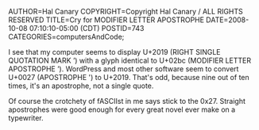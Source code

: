 AUTHOR=Hal Canary
COPYRIGHT=Copyright Hal Canary / ALL RIGHTS RESERVED
TITLE=Cry for MODIFIER LETTER APOSTROPHE
DATE=2008-10-08 07:10:10-05:00 (CDT)
POSTID=743
CATEGORIES=computersAndCode;

I see that my computer seems to display U+2019 (RIGHT SINGLE QUOTATION MARK ’) with a glyph identical to U+02bc (MODIFIER LETTER APOSTROPHE ʼ). WordPress and most other software seem to convert U+0027 (APOSTROPHE ') to U+2019. That's odd, because nine out of ten times, it's an apostrophe, not a single quote.

Of course the crotchety of fASCIIst in me says stick to the 0x27. Straight apostrophes were good enough for every great novel ever make on a typewriter.
